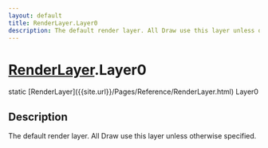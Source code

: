 ```yaml
---
layout: default
title: RenderLayer.Layer0
description: The default render layer. All Draw use this layer unless otherwise specified.
---
```

# [RenderLayer]({{site.url}}/Pages/Reference/RenderLayer.html).Layer0

<div class='signature' markdown='1'>
static [RenderLayer]({{site.url}}/Pages/Reference/RenderLayer.html) Layer0
</div>

## Description
The default render layer. All Draw use this layer unless
otherwise specified.

